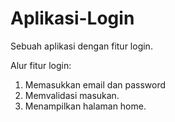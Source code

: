 # Aplikasi-Login
Sebuah aplikasi dengan fitur login.

Alur fitur login:
1. Memasukkan email dan password
2. Memvalidasi masukan.
3. Menampilkan halaman home.
